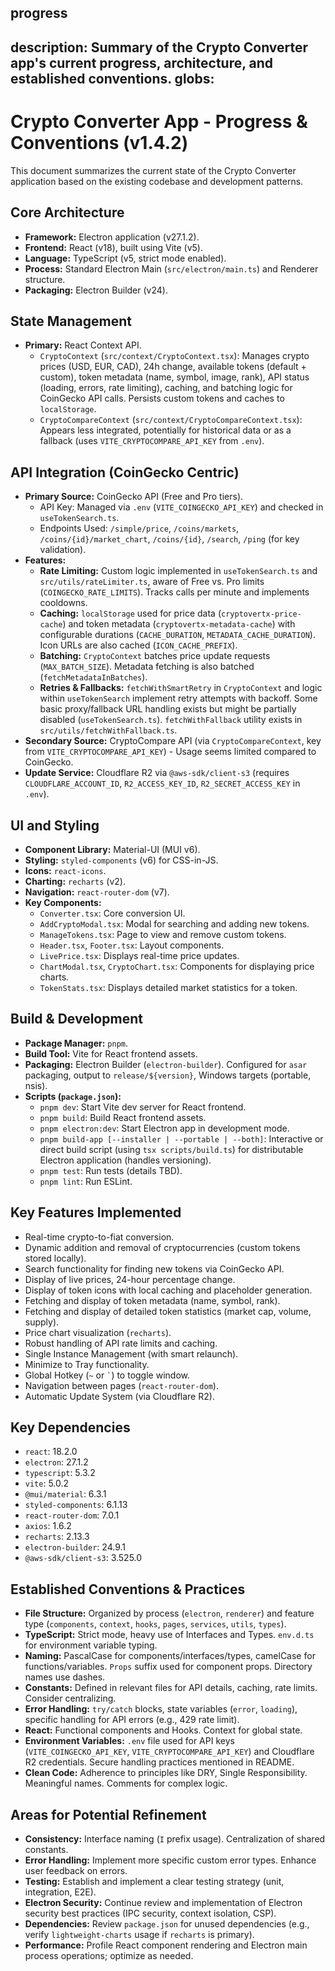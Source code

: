 progress
---
description: Summary of the Crypto Converter app's current progress, architecture, and established conventions.
globs: 
---

# Crypto Converter App - Progress & Conventions (v1.4.2)

This document summarizes the current state of the Crypto Converter application based on the existing codebase and development patterns.

## Core Architecture

*   **Framework:** Electron application (v27.1.2).
*   **Frontend:** React (v18), built using Vite (v5).
*   **Language:** TypeScript (v5, strict mode enabled).
*   **Process:** Standard Electron Main (`src/electron/main.ts`) and Renderer structure.
*   **Packaging:** Electron Builder (v24).

## State Management

*   **Primary:** React Context API.
    *   `CryptoContext` (`src/context/CryptoContext.tsx`): Manages crypto prices (USD, EUR, CAD), 24h change, available tokens (default + custom), token metadata (name, symbol, image, rank), API status (loading, errors, rate limiting), caching, and batching logic for CoinGecko API calls. Persists custom tokens and caches to `localStorage`.
    *   `CryptoCompareContext` (`src/context/CryptoCompareContext.tsx`): Appears less integrated, potentially for historical data or as a fallback (uses `VITE_CRYPTOCOMPARE_API_KEY` from `.env`).

## API Integration (CoinGecko Centric)

*   **Primary Source:** CoinGecko API (Free and Pro tiers).
    *   API Key: Managed via `.env` (`VITE_COINGECKO_API_KEY`) and checked in `useTokenSearch.ts`.
    *   Endpoints Used: `/simple/price`, `/coins/markets`, `/coins/{id}/market_chart`, `/coins/{id}`, `/search`, `/ping` (for key validation).
*   **Features:**
    *   **Rate Limiting:** Custom logic implemented in `useTokenSearch.ts` and `src/utils/rateLimiter.ts`, aware of Free vs. Pro limits (`COINGECKO_RATE_LIMITS`). Tracks calls per minute and implements cooldowns.
    *   **Caching:** `localStorage` used for price data (`cryptovertx-price-cache`) and token metadata (`cryptovertx-metadata-cache`) with configurable durations (`CACHE_DURATION`, `METADATA_CACHE_DURATION`). Icon URLs are also cached (`ICON_CACHE_PREFIX`).
    *   **Batching:** `CryptoContext` batches price update requests (`MAX_BATCH_SIZE`). Metadata fetching is also batched (`fetchMetadataInBatches`).
    *   **Retries & Fallbacks:** `fetchWithSmartRetry` in `CryptoContext` and logic within `useTokenSearch` implement retry attempts with backoff. Some basic proxy/fallback URL handling exists but might be partially disabled (`useTokenSearch.ts`). `fetchWithFallback` utility exists in `src/utils/fetchWithFallback.ts`.
*   **Secondary Source:** CryptoCompare API (via `CryptoCompareContext`, key from `VITE_CRYPTOCOMPARE_API_KEY`) - Usage seems limited compared to CoinGecko.
*   **Update Service:** Cloudflare R2 via `@aws-sdk/client-s3` (requires `CLOUDFLARE_ACCOUNT_ID`, `R2_ACCESS_KEY_ID`, `R2_SECRET_ACCESS_KEY` in `.env`).

## UI and Styling

*   **Component Library:** Material-UI (MUI v6).
*   **Styling:** `styled-components` (v6) for CSS-in-JS.
*   **Icons:** `react-icons`.
*   **Charting:** `recharts` (v2).
*   **Navigation:** `react-router-dom` (v7).
*   **Key Components:**
    *   `Converter.tsx`: Core conversion UI.
    *   `AddCryptoModal.tsx`: Modal for searching and adding new tokens.
    *   `ManageTokens.tsx`: Page to view and remove custom tokens.
    *   `Header.tsx`, `Footer.tsx`: Layout components.
    *   `LivePrice.tsx`: Displays real-time price updates.
    *   `ChartModal.tsx`, `CryptoChart.tsx`: Components for displaying price charts.
    *   `TokenStats.tsx`: Displays detailed market statistics for a token.

## Build & Development

*   **Package Manager:** `pnpm`.
*   **Build Tool:** Vite for React frontend assets.
*   **Packaging:** Electron Builder (`electron-builder`). Configured for `asar` packaging, output to `release/${version}`, Windows targets (portable, nsis).
*   **Scripts (`package.json`):**
    *   `pnpm dev`: Start Vite dev server for React frontend.
    *   `pnpm build`: Build React frontend assets.
    *   `pnpm electron:dev`: Start Electron app in development mode.
    *   `pnpm build-app [--installer | --portable | --both]`: Interactive or direct build script (using `tsx scripts/build.ts`) for distributable Electron application (handles versioning).
    *   `pnpm test`: Run tests (details TBD).
    *   `pnpm lint`: Run ESLint.

## Key Features Implemented

*   Real-time crypto-to-fiat conversion.
*   Dynamic addition and removal of cryptocurrencies (custom tokens stored locally).
*   Search functionality for finding new tokens via CoinGecko API.
*   Display of live prices, 24-hour percentage change.
*   Display of token icons with local caching and placeholder generation.
*   Fetching and display of token metadata (name, symbol, rank).
*   Fetching and display of detailed token statistics (market cap, volume, supply).
*   Price chart visualization (`recharts`).
*   Robust handling of API rate limits and caching.
*   Single Instance Management (with smart relaunch).
*   Minimize to Tray functionality.
*   Global Hotkey (`~` or `` ` ``) to toggle window.
*   Navigation between pages (`react-router-dom`).
*   Automatic Update System (via Cloudflare R2).

## Key Dependencies

*   `react`: 18.2.0
*   `electron`: 27.1.2
*   `typescript`: 5.3.2
*   `vite`: 5.0.2
*   `@mui/material`: 6.3.1
*   `styled-components`: 6.1.13
*   `react-router-dom`: 7.0.1
*   `axios`: 1.6.2
*   `recharts`: 2.13.3
*   `electron-builder`: 24.9.1
*   `@aws-sdk/client-s3`: 3.525.0

## Established Conventions & Practices

*   **File Structure:** Organized by process (`electron`, `renderer`) and feature type (`components`, `context`, `hooks`, `pages`, `services`, `utils`, `types`).
*   **TypeScript:** Strict mode, heavy use of Interfaces and Types. `env.d.ts` for environment variable typing.
*   **Naming:** PascalCase for components/interfaces/types, camelCase for functions/variables. `Props` suffix used for component props. Directory names use dashes.
*   **Constants:** Defined in relevant files for API details, caching, rate limits. Consider centralizing.
*   **Error Handling:** `try/catch` blocks, state variables (`error`, `loading`), specific handling for API errors (e.g., 429 rate limit).
*   **React:** Functional components and Hooks. Context for global state.
*   **Environment Variables:** `.env` file used for API keys (`VITE_COINGECKO_API_KEY`, `VITE_CRYPTOCOMPARE_API_KEY`) and Cloudflare R2 credentials. Secure handling practices mentioned in README.
*   **Clean Code:** Adherence to principles like DRY, Single Responsibility. Meaningful names. Comments for complex logic.

## Areas for Potential Refinement

*   **Consistency:** Interface naming (`I` prefix usage). Centralization of shared constants.
*   **Error Handling:** Implement more specific custom error types. Enhance user feedback on errors.
*   **Testing:** Establish and implement a clear testing strategy (unit, integration, E2E).
*   **Electron Security:** Continue review and implementation of Electron security best practices (IPC security, context isolation, CSP).
*   **Dependencies:** Review `package.json` for unused dependencies (e.g., verify `lightweight-charts` usage if `recharts` is primary).
*   **Performance:** Profile React component rendering and Electron main process operations; optimize as needed. 